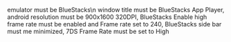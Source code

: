 emulator must be BlueStacks\n
window title must be BlueStacks App Player,
android resolution must be 900x1600 320DPI,
BlueStacks Enable high frame rate must be enabled and Frame rate set to 240,
BlueStacks side bar must me minimized,
7DS Frame Rate must be set to High
